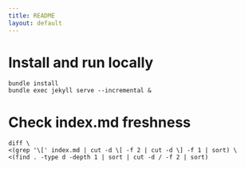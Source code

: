 ```yaml
---
title: README
layout: default
---
```


Install and run locally
=======================

```
bundle install
bundle exec jekyll serve --incremental &
```

Check index.md freshness
========================

```
diff \
<(grep '\[' index.md | cut -d \[ -f 2 | cut -d \] -f 1 | sort) \
<(find . -type d -depth 1 | sort | cut -d / -f 2 | sort)
```

